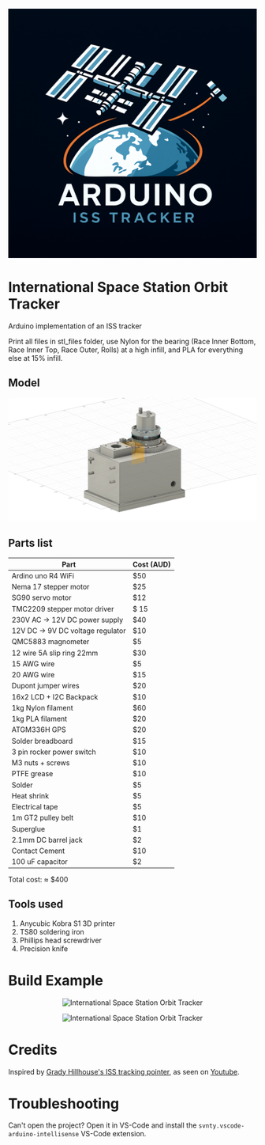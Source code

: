 <p align="center">
  <img src="https://raw.githubusercontent.com/svnty/ISS-arduino-tracker/refs/heads/main/images/logo.png?raw=true" alt="International Space Station Orbit Tracker"/>
</p>

# International Space Station Orbit Tracker

Arduino implementation of an ISS tracker

Print all files in stl_files folder, use Nylon for the bearing (Race Inner Bottom, Race Inner Top, Race Outer, Rolls) at a high infill, and PLA for everything else at 15% infill.

## Model

<p align="center">
  <img src="https://raw.githubusercontent.com/svnty/ISS-arduino-tracker/refs/heads/main/images/ISS-arduino-tracker.png?raw=true" alt="International Space Station Orbit Tracker"/>
</p>

## Parts list

| Part | Cost (AUD) |
|--|--|
| Ardino uno R4 WiFi | $50 |
| Nema 17 stepper motor | $25 |
| SG90 servo motor | $12 |
| TMC2209 stepper motor driver | $ 15 |
| 230V AC -> 12V DC power supply | $40 |
| 12V DC -> 9V DC voltage regulator | $10 |
| QMC5883 magnometer | $5 |
| 12 wire 5A slip ring 22mm | $30 |
| 15 AWG wire | $5 |
| 20 AWG wire | $15 |
| Dupont jumper wires | $20 |
| 16x2 LCD + I2C Backpack | $10 |
| 1kg Nylon filament | $60 |
| 1kg PLA filament | $20 |
| ATGM336H GPS | $20 |
| Solder breadboard | $15 |
| 3 pin rocker power switch | $10 |
| M3 nuts + screws | $10 |
| PTFE grease | $10 |
| Solder | $5 |
| Heat shrink | $5 |
| Electrical tape | $5 |
| 1m GT2 pulley belt | $10 |
| Superglue | $1 |
| 2.1mm DC barrel jack | $2 |
| Contact Cement | $10 |
| 100 uF capacitor | $2 |

Total cost: ≈ $400

## Tools used

1. Anycubic Kobra S1 3D printer
2. TS80 soldering iron
3. Phillips head screwdriver
4. Precision knife

# Build Example

<p align="center">
  <img src="https://raw.githubusercontent.com/svnty/ISS-arduino-tracker/refs/heads/main/images/img1.png?raw=true" alt="International Space Station Orbit Tracker"/>
</p>

<p align="center">
  <img src="https://raw.githubusercontent.com/svnty/ISS-arduino-tracker/refs/heads/main/images/img2.png?raw=true" alt="International Space Station Orbit Tracker"/>
</p>

# Credits

Inspired by 
[Grady Hillhouse's ISS tracking pointer](https://github.com/gradyh/ISS-Tracking-Pointer/tree/master), as seen on [Youtube](https://www.youtube.com/watch?v=sIE0mcOGnms).

# Troubleshooting

Can't open the project? Open it in VS-Code and install the `svnty.vscode-arduino-intellisense` VS-Code extension.